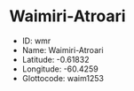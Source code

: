 # Waimiri-Atroari

* ID: wmr 
* Name: Waimiri-Atroari 
* Latitude: -0.61832 
* Longitude: -60.4259 
* Glottocode: waim1253